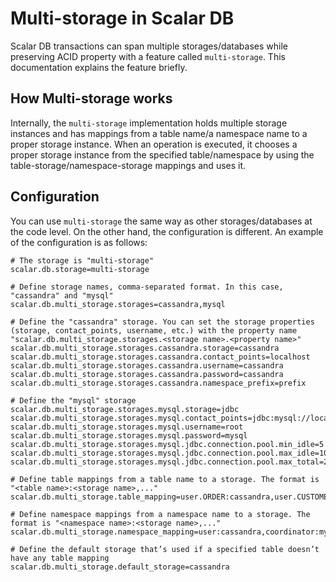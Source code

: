 # Multi-storage in Scalar DB

Scalar DB transactions can span multiple storages/databases while preserving ACID property with a feature called `multi-storage`.
This documentation explains the feature briefly.

## How Multi-storage works

Internally, the `multi-storage` implementation holds multiple storage instances and has mappings from a table name/a namespace name to a proper storage instance.
When an operation is executed, it chooses a proper storage instance from the specified table/namespace by using the table-storage/namespace-storage mappings and uses it.

## Configuration

You can use `multi-storage` the same way as other storages/databases at the code level.
On the other hand, the configuration is different.
An example of the configuration is as follows:

```
# The storage is "multi-storage"
scalar.db.storage=multi-storage

# Define storage names, comma-separated format. In this case, "cassandra" and "mysql"
scalar.db.multi_storage.storages=cassandra,mysql

# Define the "cassandra" storage. You can set the storage properties (storage, contact_points, username, etc.) with the property name "scalar.db.multi_storage.storages.<storage name>.<property name>"
scalar.db.multi_storage.storages.cassandra.storage=cassandra
scalar.db.multi_storage.storages.cassandra.contact_points=localhost
scalar.db.multi_storage.storages.cassandra.username=cassandra
scalar.db.multi_storage.storages.cassandra.password=cassandra
scalar.db.multi_storage.storages.cassandra.namespace_prefix=prefix

# Define the "mysql" storage 
scalar.db.multi_storage.storages.mysql.storage=jdbc
scalar.db.multi_storage.storages.mysql.contact_points=jdbc:mysql://localhost:3306/
scalar.db.multi_storage.storages.mysql.username=root
scalar.db.multi_storage.storages.mysql.password=mysql
scalar.db.multi_storage.storages.mysql.jdbc.connection.pool.min_idle=5
scalar.db.multi_storage.storages.mysql.jdbc.connection.pool.max_idle=10
scalar.db.multi_storage.storages.mysql.jdbc.connection.pool.max_total=25

# Define table mappings from a table name to a storage. The format is "<table name>:<storage name>,..."
scalar.db.multi_storage.table_mapping=user.ORDER:cassandra,user.CUSTOMER:mysql,coordinator.state:cassandra

# Define namespace mappings from a namespace name to a storage. The format is "<namespace name>:<storage name>,..."
scalar.db.multi_storage.namespace_mapping=user:cassandra,coordinator:mysql

# Define the default storage that’s used if a specified table doesn’t have any table mapping
scalar.db.multi_storage.default_storage=cassandra
```
